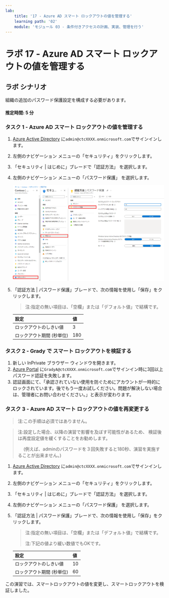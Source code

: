 ```yaml
---
lab:
    title: '17 - Azure AD スマート ロックアウトの値を管理する'
    learning path: '02'
    module: 'モジュール 03 - 条件付きアクセスの計画、実装、管理を行う'
---
```


# ラボ 17 - Azure AD スマート ロックアウトの値を管理する

## ラボ シナリオ

組織の追加のパスワード保護設定を構成する必要があります。

#### 推定時間: 5 分


### タスク 1 - Azure AD スマート ロックアウトの値を管理する

1. [Azure Active Directory]( https://portal.azure.com/#blade/Microsoft_AAD_IAM/ActiveDirectoryMenuBlade/Overview) に`admin@ctcXXXX.onmicrosoft.com`でサインインします。

1. 左側のナビゲーション メニューの「セキュリティ」をクリックします。

1. 「セキュリティ | はじめに」ブレードで「認証方法」 を選択します。

1. 左側のナビゲーション メニューの「パスワード保護」 を選択します。

    ![「認証方法」ブレードと、「パスワード認証」を参照するために選択されて強調表示された項目を表示している画面イメージ](./media/lp2-mod3-browse-to-password-protection.png)

1. 「認証方法 | パスワード保護」ブレードで、次の情報を使用し「保存」をクリックします。

    > 注:指定の無い項目は、「空欄」または「デフォルト値」で結構です。

    | 設定                      | 値   |
    | :------------------------ | :--- |
    | ロックアウトのしきい値    | 3    |
    | ロックアウト期間 (秒単位) | 180  |



### タスク 2 - Grady で スマート ロックアウトを検証する

1. 新しい InPrivate ブラウザー ウィンドウを開きます。
1. [Azure Portal]( https://portal.azure.com/) に`GradyA@ctcXXXX.onmicrosoft.com`でサインイン時に3回以上パスワード認証を失敗します。
1. 認証画面にて、「承認されていない使用を防ぐためにアカウントが一時的にロックされています。後でもう一度お試しください。問題が解決しない場合は、管理者にお問い合わせください。」と表示が変わります。



### タスク 3 - Azure AD スマート ロックアウトの値を再変更する

> 注:この手順は必須ではありません。

> 注:設定した場合、以降の演習で影響を及ぼす可能性があるため、 検証後は再度設定値を緩くすることをお勧めします。
>
> 　 (例えば、adminのパスワードを３回失敗すると180秒、演習を実施することが出来ません。)

1. [Azure Active Directory]( https://portal.azure.com/#blade/Microsoft_AAD_IAM/ActiveDirectoryMenuBlade/Overview) に`admin@ctcXXXX.onmicrosoft.com`でサインインします。

1. 左側のナビゲーション メニューの「セキュリティ」をクリックします。

1. 「セキュリティ | はじめに」ブレードで「認証方法」 を選択します。

1. 左側のナビゲーション メニューの「パスワード保護」 を選択します。

1. 「認証方法 | パスワード保護」ブレードで、次の情報を使用し「保存」をクリックします。

   > 注:指定の無い項目は、「空欄」または「デフォルト値」で結構です。
   >
   > 注:下記の値より緩い数値でもOKです。

   | 設定                      | 値   |
   | :------------------------ | :--- |
   | ロックアウトのしきい値    | 10   |
   | ロックアウト期間 (秒単位) | 60   |



この演習では、スマートロックアウトの値を変更し、スマートロックアウトを検証しました。
